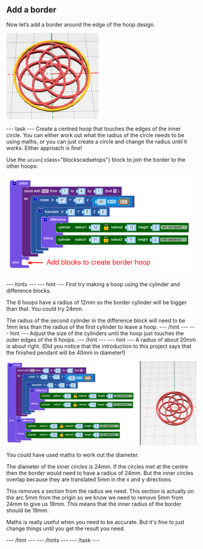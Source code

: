 ## Add a border

Now let’s add a border around the edge of the hoop design. 

![screenshot](images/pendant-border-show.png) 

--- task ---
Create a centred hoop that touches the edges of the inner circle. You can either work out what the radius of the circle needs to be using maths, or you can just create a circle and change the radius until it works. Either approach is fine!

Use the `union`{:class="blockscadsetops"} block to join the border to the other hoops:
	
![screenshot](images/pendant-union.png) 

--- hints --- 
--- hint ---
First try making a hoop using the cylinder and difference blocks. 

The 6 hoops have a radius of 12mm so the border cylinder will be bigger than that. You could try 24mm. 

The radius of the second cylinder in the difference block will need to be 1mm less than the radius of the first cylinder to leave a hoop. 
--- /hint ---
--- hint ---
Adjust the size of the cylinders until the hoop just touches the outer edges of the 6 hoops. 
--- /hint ---
--- hint ---
A radius of about 20mm is about right. (Did you notice that the introduction to this project says that the finished pendant will be 40mm in diameter!)

![screenshot](images/pendant-border.png)
	
You could have used maths to work out the diameter. 

The diameter of the inner circles is 24mm. If the circles met at the centre then the border would need to have a radius of 24mm. But the inner circles overlap because they are translated 5mm in the x and y directions. 

This removes a section from the radius we need. This section is actually on the arc 5mm from the origin so we know we need to remove 5mm from 24mm to give us 19mm. This means that the inner radius of the border should be 19mm. 

Maths is really useful when you need to be accurate. But it's fine to just change things until you get the result you need. 

--- /hint ---
--- /hints --- 
--- /task ---
